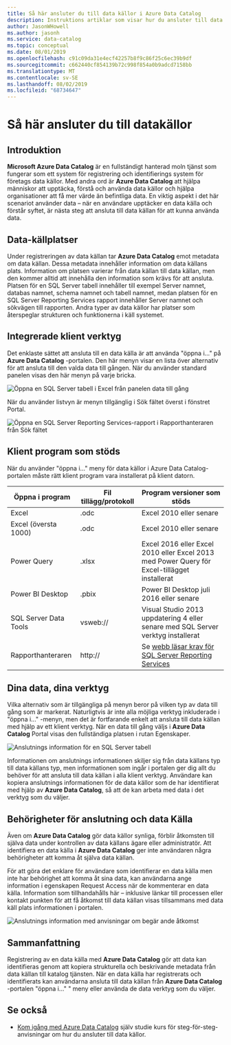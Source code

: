 ```yaml
---
title: Så här ansluter du till data källor i Azure Data Catalog
description: Instruktions artiklar som visar hur du ansluter till data källor som upptäckts med Azure Data Catalog.
author: JasonWHowell
ms.author: jasonh
ms.service: data-catalog
ms.topic: conceptual
ms.date: 08/01/2019
ms.openlocfilehash: c91c09da31e4ecf42257b8f9c86f25c6ec39b9df
ms.sourcegitcommit: c662440cf854139b72c998f854a0b9adcd7158bb
ms.translationtype: MT
ms.contentlocale: sv-SE
ms.lasthandoff: 08/02/2019
ms.locfileid: "68734647"
---
```

# <a name="how-to-connect-to-data-sources"></a>Så här ansluter du till datakällor
## <a name="introduction"></a>Introduktion
**Microsoft Azure Data Catalog** är en fullständigt hanterad moln tjänst som fungerar som ett system för registrering och identifierings system för företags data källor. Med andra ord är **Azure Data Catalog** att hjälpa människor att upptäcka, förstå och använda data källor och hjälpa organisationer att få mer värde än befintliga data. En viktig aspekt i det här scenariot använder data – när en användare upptäcker en data källa och förstår syftet, är nästa steg att ansluta till data källan för att kunna använda data.

## <a name="data-source-locations"></a>Data-källplatser
Under registreringen av data källan tar **Azure Data Catalog** emot metadata om data källan. Dessa metadata innehåller information om data källans plats. Information om platsen varierar från data källan till data källan, men den kommer alltid att innehålla den information som krävs för att ansluta. Platsen för en SQL Server tabell innehåller till exempel Server namnet, databas namnet, schema namnet och tabell namnet, medan platsen för en SQL Server Reporting Services rapport innehåller Server namnet och sökvägen till rapporten. Andra typer av data källor har platser som återspeglar strukturen och funktionerna i käll systemet.

## <a name="integrated-client-tools"></a>Integrerade klient verktyg
Det enklaste sättet att ansluta till en data källa är att använda "öppna i..." på **Azure Data Catalog** -portalen. Den här menyn visar en lista över alternativ för att ansluta till den valda data till gången.
När du använder standard panelen visas den här menyn på varje bricka.

 ![Öppna en SQL Server tabell i Excel från panelen data till gång](./media/data-catalog-how-to-connect/data-catalog-how-to-connect1.png)

När du använder listvyn är menyn tillgänglig i Sök fältet överst i fönstret Portal.

 ![Öppna en SQL Server Reporting Services-rapport i Rapporthanteraren från Sök fältet](./media/data-catalog-how-to-connect/data-catalog-how-to-connect2.png)

## <a name="supported-client-applications"></a>Klient program som stöds
När du använder "öppna i..." meny för data källor i Azure Data Catalog-portalen måste rätt klient program vara installerat på klient datorn.

| Öppna i program | Fil tillägg/protokoll | Program versioner som stöds |
| --- | --- | --- |
| Excel |.odc |Excel 2010 eller senare |
| Excel (översta 1000) |.odc |Excel 2010 eller senare |
| Power Query |.xlsx |Excel 2016 eller Excel 2010 eller Excel 2013 med Power Query för Excel-tillägget installerat |
| Power BI Desktop |.pbix |Power BI Desktop juli 2016 eller senare |
| SQL Server Data Tools |vsweb:// |Visual Studio 2013 uppdatering 4 eller senare med SQL Server verktyg installerat |
| Rapporthanteraren |http:// |Se [webb läsar krav för SQL Server Reporting Services](https://technet.microsoft.com/library/ms156511.aspx) |

## <a name="your-data-your-tools"></a>Dina data, dina verktyg
Vilka alternativ som är tillgängliga på menyn beror på vilken typ av data till gång som är markerat. Naturligtvis är inte alla möjliga verktyg inkluderade i "öppna i..." -menyn, men det är fortfarande enkelt att ansluta till data källan med hjälp av ett klient verktyg. När en data till gång väljs i **Azure Data Catalog** Portal visas den fullständiga platsen i rutan Egenskaper.

 ![Anslutnings information för en SQL Server tabell](./media/data-catalog-how-to-connect/data-catalog-how-to-connect3.png)

Informationen om anslutnings informationen skiljer sig från data källans typ till data källans typ, men informationen som ingår i portalen ger dig allt du behöver för att ansluta till data källan i alla klient verktyg. Användare kan kopiera anslutnings informationen för de data källor som de har identifierat med hjälp av **Azure Data Catalog**, så att de kan arbeta med data i det verktyg som du väljer.

## <a name="connecting-and-data-source-permissions"></a>Behörigheter för anslutning och data Källa
Även om **Azure Data Catalog** gör data källor synliga, förblir åtkomsten till själva data under kontrollen av data källans ägare eller administratör. Att identifiera en data källa i **Azure Data Catalog** ger inte användaren några behörigheter att komma åt själva data källan.

För att göra det enklare för användare som identifierar en data källa men inte har behörighet att komma åt sina data, kan användarna ange information i egenskapen Request Access när de kommenterar en data källa. Information som tillhandahålls här – inklusive länkar till processen eller kontakt punkten för att få åtkomst till data källan visas tillsammans med data käll plats informationen i portalen.

 ![Anslutnings information med anvisningar om begär ande åtkomst](./media/data-catalog-how-to-connect/data-catalog-how-to-connect4.png)

## <a name="summary"></a>Sammanfattning
Registrering av en data källa med **Azure Data Catalog** gör att data kan identifieras genom att kopiera strukturella och beskrivande metadata från data källan till katalog tjänsten. När en data källa har registrerats och identifierats kan användarna ansluta till data källan från **Azure Data Catalog** -portalen "öppna i..." " meny eller använda de data verktyg som du väljer.

## <a name="see-also"></a>Se också
* [Kom igång med Azure Data Catalog](data-catalog-get-started.md) själv studie kurs för steg-för-steg-anvisningar om hur du ansluter till data källor.
